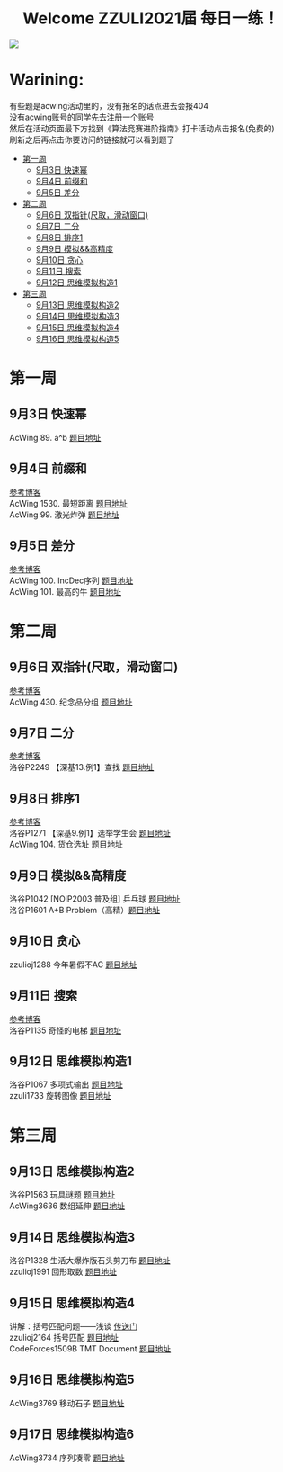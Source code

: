 <h1 align="center">Welcome ZZULI2021届 每日一练！</h1>
<img src="https://i.loli.net/2021/09/11/8ljsGO6v2w3Nb7h.png">

# Warining:
有些题是acwing活动里的，没有报名的话点进去会报404    
没有acwing账号的同学先去注册一个账号    
然后在活动页面最下方找到《算法竞赛进阶指南》打卡活动点击报名(免费的)    
刷新之后再点击你要访问的链接就可以看到题了  

- [第一周](#第一周)
  - [9月3日 快速幂](#9月3日-快速幂)
  - [9月4日 前缀和](#9月4日-前缀和)
  - [9月5日 差分](#9月5日-差分)
- [第二周](#第二周)
  - [9月6日 双指针(尺取，滑动窗口)](#9月6日-双指针尺取滑动窗口)
  - [9月7日 二分](#9月7日-二分)
  - [9月8日 排序1](#9月8日-排序1)
  - [9月9日 模拟&&高精度](#9月9日-模拟高精度)
  - [9月10日 贪心](#9月10日-贪心)
  - [9月11日 搜索](#9月11日-搜索)
  - [9月12日 思维模拟构造1](#9月12日-思维模拟构造1)
- [第三周](#第三周)
  - [9月13日 思维模拟构造2](#9月13日-思维模拟构造2)
  - [9月14日 思维模拟构造3](#9月14日-思维模拟构造3)
  - [9月15日 思维模拟构造4](#9月15日-思维模拟构造4)
  - [9月16日 思维模拟构造5](#9月16日-思维模拟构造5)

# 第一周

## 9月3日 快速幂

AcWing 89. a^b [题目地址](https://www.acwing.com/activity/content/problem/content/323/)  

## 9月4日 前缀和  

[参考博客](https://blog.csdn.net/weixin_45629285/article/details/111146240)  
AcWing 1530. 最短距离 [题目地址](https://www.acwing.com/problem/content/description/1532/)  
AcWing 99. 激光炸弹 [题目地址](https://www.acwing.com/activity/content/problem/content/333/)  

## 9月5日 差分  

[参考博客](https://blog.csdn.net/weixin_45629285/article/details/111146240)    
AcWing 100. IncDec序列 [题目地址](https://www.acwing.com/activity/content/problem/content/334/)  
AcWing 101. 最高的牛 [题目地址](https://www.acwing.com/activity/content/problem/content/335/)  

# 第二周

## 9月6日 双指针(尺取，滑动窗口) 

[参考博客](https://www.cnblogs.com/huansky/p/13488234.html)  
AcWing 430. 纪念品分组 [题目地址](https://www.acwing.com/problem/content/432/)

## 9月7日 二分  

[参考博客](https://zhuanlan.zhihu.com/p/40579713)   
洛谷P2249 【深基13.例1】查找 [题目地址](https://www.luogu.com.cn/problem/P2249)  

## 9月8日 排序1  

[参考博客](https://www.luogu.com.cn/problem/solution/P1271)  
洛谷P1271 【深基9.例1】选举学生会 [题目地址](https://www.luogu.com.cn/problem/P1271)  
AcWing 104. 货仓选址 [题目地址](https://www.acwing.com/activity/content/problem/content/338/)  

## 9月9日 模拟&&高精度  

洛谷P1042 [NOIP2003 普及组] 乒乓球 [题目地址](https://www.luogu.com.cn/problem/P1042)  
洛谷P1601 A+B Problem（高精）[题目地址](https://www.luogu.com.cn/problem/P1601)  

## 9月10日 贪心  

zzulioj1288 今年暑假不AC [题目地址](http://acm.zzuli.edu.cn/problem.php?id=1288)  

## 9月11日 搜索  

[参考博客](https://www.luogu.com.cn/problem/solution/P1135)  
洛谷P1135 奇怪的电梯 [题目地址](https://www.luogu.com.cn/problem/P1135)  

## 9月12日 思维模拟构造1

洛谷P1067 多项式输出 [题目地址](https://www.luogu.com.cn/problem/P1067)  
zzuli1733 旋转图像 [题目地址](http://acm.zzuli.edu.cn/problem.php?id=1733)  

# 第三周

## 9月13日 思维模拟构造2

洛谷P1563 玩具谜题 [题目地址](https://www.luogu.com.cn/problem/P1563)  
AcWing3636 数组延伸 [题目地址](https://www.acwing.com/problem/content/3639/)

## 9月14日 思维模拟构造3

洛谷P1328 生活大爆炸版石头剪刀布 [题目地址](https://www.luogu.com.cn/problem/P1328)  
zzulioj1991 回形取数 [题目地址](http://acm.zzuli.edu.cn/problem.php?id=1991)

## 9月15日 思维模拟构造4

讲解：括号匹配问题——浅谈 [传送门](https://github.com/Chivas-Regal/ZZULI_ACM_PRACTICE/blob/main/Practice/%E6%8B%AC%E5%8F%B7%E5%8C%B9%E9%85%8D%E9%97%AE%E9%A2%98%E2%80%94%E2%80%94%E6%B5%85%E8%B0%88.md)  
zzulioj2164 括号匹配 [题目地址](http://acm.zzuli.edu.cn/problem.php?id=2164)  
CodeForces1509B TMT Document [题目地址](https://codeforces.com/problemset/problem/1509/B)

## 9月16日 思维模拟构造5

AcWing3769 移动石子 [题目地址](https://www.acwing.com/problem/content/3772/)

## 9月17日 思维模拟构造6

AcWing3734 序列凑零 [题目地址](https://www.acwing.com/problem/content/3734/)

